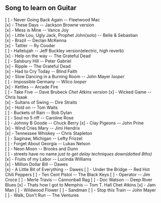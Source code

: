 ## Song to learn on Guitar
[ ] - Never Going Back Again -- Fleetwood Mac  
[x] - These Days -- Jackson Browne version  
[x] - Mess is Mine -- Vance Joy  
[x] - Little Lou, Ugly Jack, Prophet John(solo) -- Belle & Sebastian  
[x] - Brazil -- Declan McKenna  
[x] - Tattler -- Ry Cooder  
[ ] - Hallelujah -- Jeff Buckley version(electric, high reverb)  
[x] - Help on the way -- The Grateful Dead  
[ ] - Salsbury Hill -- Peter Gabriel  
[x] - Ripple -- The Grateful Dead  
[x] - Had to Cry Today -- Blind Faith  
[x] - Slow Dancing in a Burning Room -- John Mayer *looper*  
[ ] - Impossible Germany -- Wilco *looper*  
[x] - Kettles -- Arcade Fire  
[ ] - Take Five -- Dave Brubeck  *Chet Atkins version*
[x] - Wicked Game -- Chris Isaak  
[x] - Sultans of Swing -- Dire Straits  
[x] - Hold on -- Tom Waits  
[ ] - Buckets of Rain -- Bob Dylan  
[ ] - Soul no 5 riff -- Caroline Rose  
[ ] - Johnny B Goode -- Chuck Berry
[x] - Clay Pigeons -- John Prine  
[x] - Wind Cries Mary -- Jimi Hendrix  
[x] - Tennessee Whiskey -- Chris Stapleton  
[ ] - Saginaw, Michigan -- Lefty Frizzel  
[ ] - Forget About Georgia -- Lukas Nelson  
[ ] - Neon Moon -- Brooks and Dunn  
[ ] - streets have no name *just to get delay techniques down(dotted 8ths)*  
[x] - Fruits of my Labor -- Lucinda Williams  
[x] - Million Dollar Bill -- Dawes  
[x] - A Little Bit of Everything -- Dawes
[ ] - Under the Bridge -- Red Hot Chili Peppers
[ ] - Ten Cent Pistol -- The Black Keys
[ ] - Operator -- Jim Croce
[ ] - Merle Travis -- Cannonball Rag
[ ] - Doc Watson -- Deep River Blues
[x] - Thats how I got to Memphis -- Tom T. Hall
Chet Atkins
    [x] - Jam Man
    [ ] - Wildwood Flower
    [ ] - Sandman
[ ] - Stop this Train -- John Mayer
[ ] - Walk, Don't Run -- The Ventures